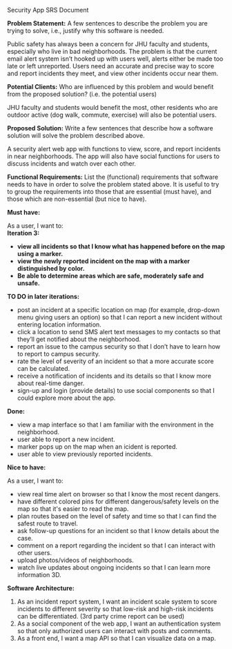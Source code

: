 Security App SRS Document

**Problem Statement:** A few sentences to describe the problem you are trying to solve, i.e., justify why this software is needed.

Public safety has always been a concern for JHU faculty and students, especially who live in bad neighborhoods. The problem is that the current email alert system isn’t hooked up with users well, alerts either be made too late or left unreported. Users need an accurate and precise way to score and report incidents they meet, and view other incidents occur near them.

**Potential Clients:** Who are influenced by this problem and would benefit from the proposed solution? (i.e. the potential users)

JHU faculty and students would benefit the most, other residents who are outdoor active (dog walk, commute, exercise) will also be potential users.

**Proposed Solution:** Write a few sentences that describe how a software solution will solve the problem described above.

A security alert web app with functions to view, score, and report incidents in near neighborhoods. The app will also have social functions for users to discuss incidents and watch over each other.

**Functional Requirements:** List the (functional) requirements that software needs to have in order to solve the problem stated above. It is useful to try to group the requirements into those that are essential (must have), and those which are non-essential (but nice to have).

**Must have:**
  
As a user, I want to:  
**Iteration 3:**
- **view all incidents so that I know what has happened before on the map using a marker.**
- **view the newly reported incident on the map with a marker distinguished by color.**
- **Be able to determine areas which are safe, moderately safe and unsafe.**

**TO DO in later iterations:**
- post an incident at a specific location on map (for example, drop-down menu giving users an option) so that I can report a new incident without entering location information.
- click a location to send SMS alert text messages to my contacts so that they’ll get notified about the neighborhood. 
- report an issue to the campus security so that I don’t have to learn how to report to campus security. 
- rate the level of severity of an incident so that a more accurate score can be calculated. 
- receive a notification of incidents and its details so that I know more about real-time danger. 
- sign-up and login (provide details) to use social components so that I could explore more about the app. 

**Done:**
 - view a map interface so that I am familiar with the environment in the neighborhood.
 - user able to report a new incident.
 - marker pops up on the map when an icident is reported.
 - user able to view previously reported incidents.

**Nice to have:**

As a user, I want to:
- view real time alert on browser so that I know the most recent dangers. 
- have different colored pins for different dangerous/safety levels on the map so that it's easier to read the map. 
- plan routes based on the level of safety and time so that I can find the safest route to travel. 
- ask follow-up questions for an incident so that I know details about the case. 
- comment on a report regarding the incident so that I can interact with other users. 
- upload photos/videos of neighborhoods. 
- watch live updates about ongoing incidents so that I can learn more information 3D.

**Software Architecture:**
1.	As an incident report system, I want an incident scale system to score incidents to different severity so that low-risk and high-risk incidents can be differentiated. (3rd party crime report can be used)
2.	As a social component of the web app, I want an authentication system so that only authorized users can interact with posts and comments.
3.	As a front end, I want a map API so that I can visualize data on a map.
